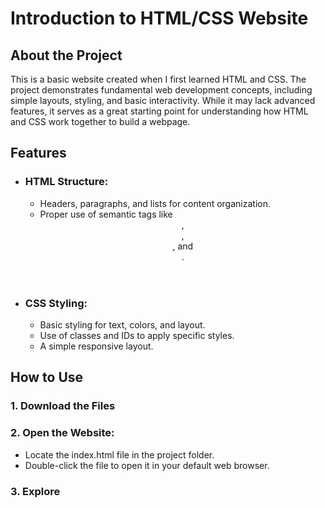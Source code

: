 # Introduction to HTML/CSS Website
## About the Project
This is a basic website created when I first learned HTML and CSS. The project demonstrates fundamental web development concepts, including simple layouts, styling, and basic interactivity. While it may lack advanced features, it serves as a great starting point for understanding how HTML and CSS work together to build a webpage.

## Features
* ### HTML Structure:
     * Headers, paragraphs, and lists for content organization.
     * Proper use of semantic tags like <header>, <footer>, <nav>, and <main>.
* ### CSS Styling:
     * Basic styling for text, colors, and layout.
     * Use of classes and IDs to apply specific styles.
     * A simple responsive layout.
## How to Use
### 1. Download the Files
### 2. Open the Website:
* Locate the index.html file in the project folder.
* Double-click the file to open it in your default web browser.
### 3. Explore
